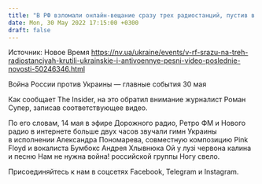 ```yaml
---
title: "В РФ взломали онлайн-вещание сразу трех радиостанций, пустив в эфир украинские и антивоенные песни — видео"
date: Mon, 30 May 2022 17:15:00 +0300
draft: false
---
```

Источник: Новое Время https://nv.ua/ukraine/events/v-rf-srazu-na-treh-radiostanciyah-krutili-ukrainskie-i-antivoennye-pesni-video-poslednie-novosti-50246346.html


Война России против Украины — главные события 30 мая

Как сообщает The Insider, на это обратил внимание журналист Роман Супер, записав соответствующее видео.

По его словам, 14 мая в эфире Дорожного радио, Ретро ФМ и Нового радио в интернете больше двух часов звучали гимн Украины в исполнении Александра Пономарева, совместную композицию Pink Floyd и вокалиста Бумбокс Андрея Хлывнюка Ой у лузі червона калина и песню Нам не нужна война! российской группы Ногу свело.

Присоединяйтесь к нам в соцсетях Facebook, Telegram и Instagram.
